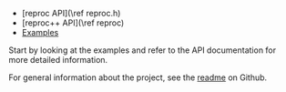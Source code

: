 - [reproc API](\ref reproc.h)
- [reproc++ API](\ref reproc)
- [Examples](examples.html)

Start by looking at the examples and refer to the API documentation for more
detailed information.

For general information about the project, see the
[readme](https://github.com/DaanDeMeyer/reproc) on Github.
